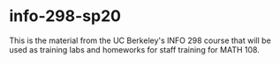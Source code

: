 # info-298-sp20

This is the material from the UC Berkeley's INFO 298 course that will be used as training labs and homeworks for staff training for MATH 108.
